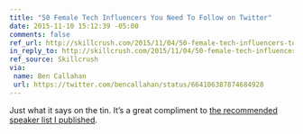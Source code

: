 ```yaml
---
title: "50 Female Tech Influencers You Need To Follow on Twitter"
date: 2015-11-10 15:12:39 -05:00
comments: false
ref_url: http://skillcrush.com/2015/11/04/50-female-tech-influencers-to-follow-on-twitter/
in_reply_to: http://skillcrush.com/2015/11/04/50-female-tech-influencers-to-follow-on-twitter/
ref_source: Skillcrush
via:
 name: Ben Callahan
 url: https://twitter.com/bencallahan/status/664106387874684928
---
```


Just what it says on the tin. It’s a great compliment to [the recommended speaker list I published](https://www.aaron-gustafson.com/notebook/excellent-speakers-for-your-next-tech-event/).